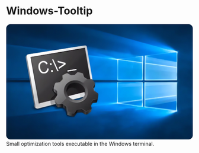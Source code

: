 # Windows-Tooltip

![Windows-Tooltip](https://github.com/xoanxc/Windows-Tooltip/blob/main/assets/Windows%20CMD%20Redonded.png)
Small optimization tools executable in the Windows terminal.

